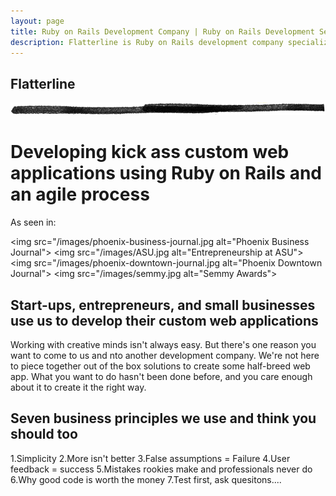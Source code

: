 ```yaml
---
layout: page
title: Ruby on Rails Development Company | Ruby on Rails Development Services | Custom Web Application Development
description: Flatterline is Ruby on Rails development company specializing in custom web application development using agile methodologies.
---
```


<div class="container">
  <div class="content">
    <div class="page-header">
      <h2>Flatterline</h2>
      <img src="/images/horizontal_rule-trans.png" height="20" alt="">
      <h1>Developing kick ass custom web applications using Ruby on Rails and an agile process</h1>
    </div>

As seen in:
      <div class="">
        <img src="/images/phoenix-business-journal.jpg alt="Phoenix Business Journal">
        <img src="/images/ASU.jpg alt="Entrepreneurship at ASU">
        <img src="/images/phoenix-downtown-journal.jpg alt="Phoenix Downtown Journal">
        <img src="/images/semmy.jpg alt="Semmy Awards">
      </div>



<h2>Start-ups, entrepreneurs, and small businesses use us to develop their custom web applications</h2>
Working with creative minds isn't always easy. But there's one reason you want to come to us and nto another development company. We're not here to piece together out of the box solutions to create some half-breed web app. What you want to do hasn't been done before, and you care enough about it to create it the right way. 
    
<h2>Seven business principles we use and think you should too</h2>
    1.Simplicity
    2.More isn't better
    3.False assumptions = Failure
    4.User feedback = success
    5.Mistakes rookies make and professionals never do
    6.Why good code is worth the money
    7.Test first, ask quesitons....



  </div>
</div>

